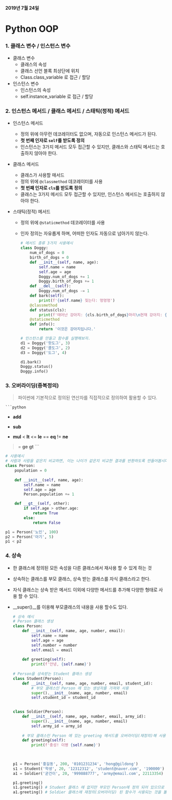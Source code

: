 #### 2019년 7월 24일

# Python OOP



### 1. 클래스 변수 / 인스턴스 변수

- 클래스 변수
  - 클래스의 속성
  - 클래스 선언 블록 최상단에 위치
  - Class.class_variable 로 접근 / 할당
- 인스턴스 변수
  - 인스턴스의 속성
  - self.instance_variable 로 접근 / 할당



### 2. 인스턴스 메서드 / 클래스 메서드 / 스태틱(정적) 메서드

- 인스턴스 메서드

  - 정의 위에 아무런 데코레이터도 없으며, 자동으로 인스턴스 메서드가 된다.
  - __첫 번째 인자로 `self`를 받도록 정의__
  - 인스턴스는 3가지 메서드 모두 접근할 수 있지만, 클래스와 스태틱 메서드는 호출하지 않아야 한다.

- 클래스 메서드

  - 클래스가 사용할 매서드
  - 정의 위에 `@classmethod` 데코레이터를 사용
  - __첫 번째 인자로 `cls`를 받도록 정의__
  - 클래스는 3가지 메서드 모두 접근할 수 있지만, 인스턴스 메서드는 호출하지 않아야 한다.

- 스태틱(정적) 메서드

  - 정의 위에 `@staticmethod` 데코레이터를 사용

  - 인자 정의는 자유롭게 하며, 어떠한 인자도 자동으로 넘아가지 않는다.

    ```python
    # 메서드 종류 3가지 사용예시
    class Doggy:
        num_of_dogs = 0
        birth_of_dogs = 0
        def __init__(self, name, age):
            self.name = name
            self.age = age
            Doggy.num_of_dogs += 1
            Doggy.birth_of_dogs += 1
        def __del__(self):
            Doggy.num_of_dogs -= 1
        def bark(self):
            print(f'{self.name} 짖는다: 멍멍멍')
        @classmethod
        def status(cls):
            print(f'태어난 강아지: {cls.birth_of_dogs}마리\n현재 강아지: {cls.num_of_dogs}마리')
        @staticmethod
        def info():
            return '이것은 강아지입니다.'
    ```

    ```python
    # 인스턴스를 만들고 함수를 실행해보자.
    d1 = Doggy('핫도그', 3)
    d2 = Doggy('콜도그', 2)
    d3 = Doggy('도그', 4)
    
    d1.bark()
    Doggy.status()
    Doggy.info()
    ```

    

### 3. 오버라이딩(중복정의)

> 파이썬에 기본적으로 정의된 연산자를 직접적으로 정의하여 활용할 수 있다.

    ```python
+  __add__
-  __sub__
*  __mul__
<  __lt__
<= __le__
== __eq__
!= __ne__
>= __ge__
>  __gt__
    ```

```python
# 사용예시
# 사람과 사람을 같은지 비교하면, 이는 나이가 같은지 비교한 결과를 반환하도록 만들어봅시다.
class Person:
    population = 0
    
    def __init__(self, name, age):
        self.name = name
        self.age = age
        Person.population += 1

    def __gt__(self, other):
        if self.age > other.age:
            return True
        else:
            return False
```

```python
p1 = Person('노인', 100)
p2 = Person('아기', 5)
p1 < p2
```



### 4. 상속

- 한 클래스에 정의된 모든 속성을 다른 클래스에서 재사용 할 수 있게 하는 것

- 상속하는 클래스를 부모 클래스, 상속 받는 클래스를 자식 클래스라고 한다.

- 자식 클래스는 상속 받은 메서드 이외에 다양한 메서드를 추가해 다양한 형태로 사용 할 수 있다.

- __super()__를 이용해 부모클래스의 내용을 사용 할수도 있다.

  ```python
  # 상속 예시
  # Person 클래스 생성
  class Person:
      def __init__(self, name, age, number, email):
          self.name = name
          self.age = age
          self.number = number
          self.email = email 
          
      def greeting(self):
          print(f'안녕, {self.name}')
          
  # Person을 상속받는 Student 클래스 생성        
  class Student(Person):
      def __init__(self, name, age, number, email, student_id):
          # 부모 클래스인 Person 에 있는 생성자를 가져와 사용
          super().__init__(name, age, number, email)
          self.student_id = student_id
          
  
  class Soldier(Person):
      def __init__(self, name, age, number, email, army_id):
          super().__init__(name, age, number, email)
          self.army_id = army_id
       
      # 부모 클래스인 Person 에 있는 greeting 메서드를 오버라이딩(재정의)해 사용
      def greeting(self):
          print(f'충성! 이병 {self.name}')
          
          
  
  ```

  ```python
  p1 = Person('홍길동', 200, '0101231234', 'hong@gildong')
  s1 = Student('학생', 20, '12312312', 'student@naver.com', '190000')
  a1 = Soldier('굳건이', 20, '999888777', 'army@email.com', 22113354)
  
  p1.greeting()
  s1.greeting() # Student 클래스 에 없지만 부모인 Person에 정의 되어 있으므로 사용 할 수 있다.
  a1.greeting() # Soldier 클래스에 재정의(오버라이딩) 된 함수가 사용되는 것을 볼 수 있다.
  ```

  